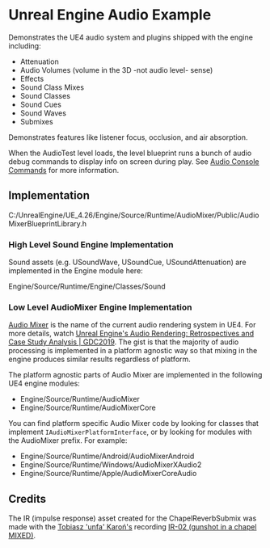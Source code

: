 # Unreal Engine Audio Example

Demonstrates the UE4 audio system and plugins shipped with the engine including:

- Attenuation
- Audio Volumes (volume in the 3D -not audio level- sense)
- Effects
- Sound Class Mixes
- Sound Classes
- Sound Cues
- Sound Waves
- Submixes

Demonstrates features like listener focus, occlusion, and air absorption.

When the AudioTest level loads, the level blueprint runs a bunch of audio debug
commands to display info on screen during play. See [Audio Console
Commands](https://docs.unrealengine.com/en-US/WorkingWithMedia/Audio/AudioConsoleCommands/index.html)
for more information.

## Implementation

C:/UnrealEngine/UE_4.26/Engine/Source/Runtime/AudioMixer/Public/AudioMixerBlueprintLibrary.h

### High Level Sound Engine Implementation

Sound assets (e.g. USoundWave, USoundCue, USoundAttenuation) are implemented in
the Engine module here:

Engine/Source/Runtime/Engine/Classes/Sound

### Low Level AudioMixer Engine Implementation

[Audio Mixer](https://docs.unrealengine.com/en-US/WorkingWithMedia/Audio/AudioMixer/index.html)
is the name of the current audio rendering system in UE4. For more details,
watch [Unreal Engine's Audio Rendering: Retrospectives and Case Study Analysis
| GDC2019](https://www.youtube.com/watch?v=QwMAKXBTAC8). The gist is that the
majority of audio processing is implemented in a platform agnostic way so that
mixing in the engine produces similar results regardless of platform.

The platform agnostic parts of Audio Mixer are implemented in the following UE4
engine modules:

- Engine/Source/Runtime/AudioMixer
- Engine/Source/Runtime/AudioMixerCore

You can find platform specific Audio Mixer code by looking for classes that
implement `IAudioMixerPlatformInterface`, or by looking for modules with the
AudioMixer prefix. For example:


- Engine/Source/Runtime/Android/AudioMixerAndroid
- Engine/Source/Runtime/Windows/AudioMixerXAudio2
- Engine/Source/Runtime/Apple/AudioMixerCoreAudio


## Credits

The IR (impulse response) asset created for the ChapelReverbSubmix was made
with the [Tobiasz 'unfa' Karoń's](https://freesound.org/people/unfa/) recording
[IR-02 (gunshot in a chapel MIXED)](https://freesound.org/people/unfa/sounds/182806/).
